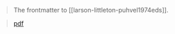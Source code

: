 > The frontmatter to [[larson-littleton-puhvel1974eds]]. 

> [pdf](a/larson-littleton-puhvel1974eds-fm.pdf)